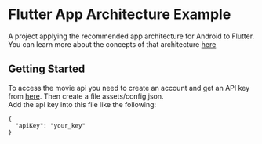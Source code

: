 # Flutter App Architecture Example

A project applying the recommended app architecture for Android to Flutter.  
You can learn more about the concepts of that architecture [here](https://developer.android.com/topic/architecture)

## Getting Started

To access the movie api you need to create an account and get an API key from [here](https://developer.themoviedb.org/reference/intro/authentication#api-key-quick-start).
Then create a file assets/config.json.  
Add the api key into this file like the following:

```
{
  "apiKey": "your_key"
}
```
